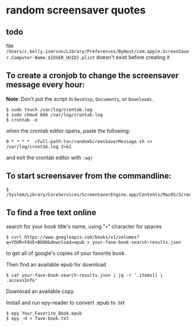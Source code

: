 # random screensaver quotes

## todo
file `/Users/c.kelly.iverson/Library/Preferences/ByHost/com.apple.ScreenSaver.Computer-Name.${USER_UUID}.plist` doesn't exist before creating it

## To create a cronjob to change the screensaver message every hour:
**Note**: Don't put the script in `Desktop`, `Documents`, or `Downloads`.

```commandline
$ sudo touch /var/log/crontab.log
$ sudo chmod 666 /var/log/crontab.log
$ crontab -e
```
when the crontab editor opens, paste the following:
```commandline
0 * * * *  <full-path-to>/randomScreenSaverMessage.sh >> /var/log/crontab.log 2>&1
```
and exit the crontab editor with `:wq!`

## To start screensaver from the commandline: 

```commandline
$ /System/Library/CoreServices/ScreenSaverEngine.app/Contents/MacOS/ScreenSaverEngine
```

## To find a free text online

search for your book title's name, using "`+`" character for spaces
```commandline
$ curl https://www.googleapis.com/books/v1/volumes?q=YOUR+FAVE+BOOK&download=epub > your-fave-book-search-results.json
```
to get all of google's copies of your favorite book.

Then find an available epub for download

```commandline
$ cat your-fave-book-search-results.json | jq -r '.items[] | .accessInfo'
```

Download an available copy.

Install and run epy-reader to convert .epub to .txt

```commandline
$ epy Your_Favorite_Book.epub
$ epy -d > fave-book.txt
```

